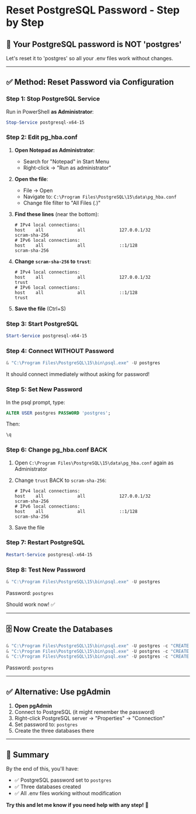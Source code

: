 # Reset PostgreSQL Password - Step by Step

## 🔐 Your PostgreSQL password is NOT 'postgres'

Let's reset it to 'postgres' so all your .env files work without changes.

---

## ✅ Method: Reset Password via Configuration

### **Step 1: Stop PostgreSQL Service**

Run in PowerShell **as Administrator**:

```powershell
Stop-Service postgresql-x64-15
```

### **Step 2: Edit pg_hba.conf**

1. **Open Notepad as Administrator**:
   - Search for "Notepad" in Start Menu
   - Right-click → "Run as administrator"

2. **Open the file**:
   - File → Open
   - Navigate to: `C:\Program Files\PostgreSQL\15\data\pg_hba.conf`
   - Change file filter to "All Files (*.*)"

3. **Find these lines** (near the bottom):

   ```
   # IPv4 local connections:
   host    all             all             127.0.0.1/32            scram-sha-256
   # IPv6 local connections:
   host    all             all             ::1/128                 scram-sha-256
   ```

4. **Change `scram-sha-256` to `trust`**:

   ```
   # IPv4 local connections:
   host    all             all             127.0.0.1/32            trust
   # IPv6 local connections:
   host    all             all             ::1/128                 trust
   ```

5. **Save the file** (Ctrl+S)

### **Step 3: Start PostgreSQL**

```powershell
Start-Service postgresql-x64-15
```

### **Step 4: Connect WITHOUT Password**

```powershell
& "C:\Program Files\PostgreSQL\15\bin\psql.exe" -U postgres
```

It should connect immediately without asking for password!

### **Step 5: Set New Password**

In the psql prompt, type:

```sql
ALTER USER postgres PASSWORD 'postgres';
```

Then:

```sql
\q
```

### **Step 6: Change pg_hba.conf BACK**

1. Open `C:\Program Files\PostgreSQL\15\data\pg_hba.conf` again as Administrator
2. Change `trust` BACK to `scram-sha-256`:

   ```
   # IPv4 local connections:
   host    all             all             127.0.0.1/32            scram-sha-256
   # IPv6 local connections:
   host    all             all             ::1/128                 scram-sha-256
   ```

3. Save the file

### **Step 7: Restart PostgreSQL**

```powershell
Restart-Service postgresql-x64-15
```

### **Step 8: Test New Password**

```powershell
& "C:\Program Files\PostgreSQL\15\bin\psql.exe" -U postgres
```

Password: `postgres`

Should work now! ✅

---

## 🗄️ Now Create the Databases

```powershell
& "C:\Program Files\PostgreSQL\15\bin\psql.exe" -U postgres -c "CREATE DATABASE interview_prep;"
& "C:\Program Files\PostgreSQL\15\bin\psql.exe" -U postgres -c "CREATE DATABASE banking_app;"
& "C:\Program Files\PostgreSQL\15\bin\psql.exe" -U postgres -c "CREATE DATABASE job_applier;"
```

Password: `postgres`

---

## ✅ Alternative: Use pgAdmin

1. **Open pgAdmin**
2. Connect to PostgreSQL (it might remember the password)
3. Right-click PostgreSQL server → "Properties" → "Connection"
4. Set password to: `postgres`
5. Create the three databases there

---

## 🎯 Summary

By the end of this, you'll have:
- ✅ PostgreSQL password set to `postgres`
- ✅ Three databases created
- ✅ All .env files working without modification

**Try this and let me know if you need help with any step!** 🔐


